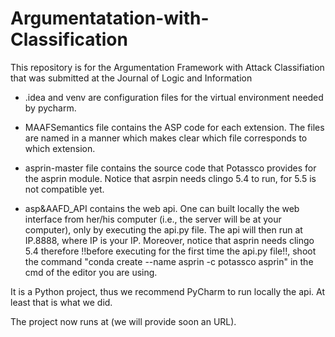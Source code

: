 # Argumentatation-with-Classification
This repository is for the Argumentation Framework with Attack Classifiation that was submitted at the Journal of Logic and Information


- .idea and venv are configuration files for the virtual environment needed by pycharm.

- MAAFSemantics file contains the ASP code for each extension. The files are named in a manner which makes clear which file corresponds to which extension.

- asprin-master file contains the source code that Potassco provides for the asprin module. Notice that asrpin needs clingo 5.4 to run, for 5.5 is not compatible yet.

- asp&AAFD_API contains the web api. One can built locally the web interface from her/his computer (i.e., the server will be at your computer), only by executing the api.py file. The api will then run at IP.8888, where IP is your IP. Moreover, notice that asprin needs clingo 5.4 therefore !!before executing for the first time the api.py file!!, shoot the command "conda create --name asprin -c potassco asprin" in the cmd of the editor you are using.


It is a Python project, thus we recommend PyCharm to run locally the api. At least that is what we did.


The project now runs at (we will provide soon an URL).
